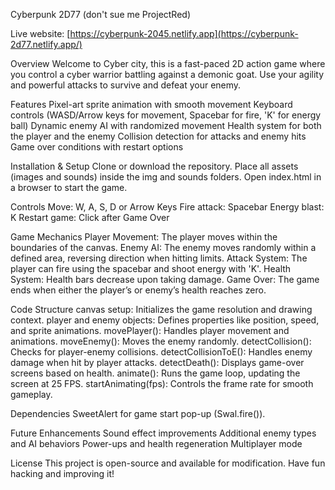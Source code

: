 Cyberpunk 2D77 (don't sue me ProjectRed)

Live website: [https://cyberpunk-2045.netlify.app](https://cyberpunk-2d77.netlify.app/)

Overview
  Welcome to Cyber city, this is a fast-paced 2D action game where you control a cyber warrior battling against a demonic goat. Use your agility and powerful attacks to survive and defeat your enemy.

Features
  Pixel-art sprite animation with smooth movement
  Keyboard controls (WASD/Arrow keys for movement, Spacebar for fire, 'K' for energy ball)
  Dynamic enemy AI with randomized movement
  Health system for both the player and the enemy
  Collision detection for attacks and enemy hits
  Game over conditions with restart options

Installation & Setup
  Clone or download the repository.
  Place all assets (images and sounds) inside the img and sounds folders.
  Open index.html in a browser to start the game.

Controls
  Move: W, A, S, D or Arrow Keys
  Fire attack: Spacebar
  Energy blast: K
  Restart game: Click after Game Over

Game Mechanics
  Player Movement: The player moves within the boundaries of the canvas.
  Enemy AI: The enemy moves randomly within a defined area, reversing direction when hitting limits.
  Attack System: The player can fire using the spacebar and shoot energy with 'K'.
  Health System: Health bars decrease upon taking damage.
  Game Over: The game ends when either the player’s or enemy’s health reaches zero.

Code Structure
  canvas setup: Initializes the game resolution and drawing context.
  player and enemy objects: Defines properties like position, speed, and sprite animations.
  movePlayer(): Handles player movement and animations.
  moveEnemy(): Moves the enemy randomly.
  detectCollision(): Checks for player-enemy collisions.
  detectCollisionToE(): Handles enemy damage when hit by player attacks.
  detectDeath(): Displays game-over screens based on health.
  animate(): Runs the game loop, updating the screen at 25 FPS.
  startAnimating(fps): Controls the frame rate for smooth gameplay.

Dependencies
  SweetAlert for game start pop-up (Swal.fire()).

Future Enhancements
  Sound effect improvements
  Additional enemy types and AI behaviors
  Power-ups and health regeneration
  Multiplayer mode

License
  This project is open-source and available for modification. Have fun hacking and improving it! 

